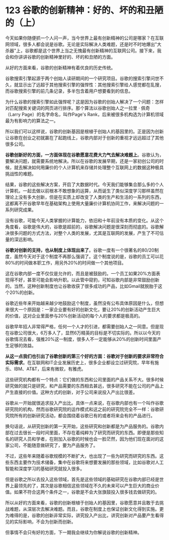 # 123 谷歌的创新精神：好的、坏的和丑陋的（上）

今天如果你随便抓一个人问一声，当今世界上最有创新精神的公司是哪家？在互联网领域，很多人都会说是谷歌。无论是实际解决人类难题，还是时不时地爆出"大杀器"上，谷歌都是这个世界上当之无愧最有创新精神的互联网公司。接下来，我会和你讲讲谷歌的创新精神里好的、坏的和丑陋的方面。

从好的方面来看，谷歌的创新精神有着优良的历史传统。

谷歌搜索引擎起源于两个创始人读研期间的一个研究项目。谷歌的搜索引擎问世不久，就显示出了远超于其他搜索引擎的强悍性：其他搜索引擎给人感觉都在乱搜，而谷歌搜索引擎的前几条记录，多半包含着用户想要看到的信息。

为什么谷歌的搜索引擎如此强悍呢？这是因为谷歌的创始人解决了一个问题：怎样对匹配搜索关键词的网页进行排序。那个算法以谷歌创始人之一拉里
· 佩奇（Larry Page）的名字命名，叫作Page's
Rank，后来被很多机构选为计算机领域最为有影响力的算法之一。

所以我们可以这样说，谷歌的创新基因是根植于创始人的基因里的。正是因为创新让谷歌在创业之初就赢在了起跑线上，谷歌内部对于创新的重视才远远超过了其他很多公司。

**谷歌创新好的方面，一方面体现在谷歌愿意花费大力气去解决难题上**。谷歌认为，要解决问题，就需要系统地解决。所以在谷歌的发展早期，还是一家初创公司的时候，就去解决如何用廉价的个人计算机来存储并处理整个互联网上的数据这种极具挑战性的难题。

结果，谷歌的这些解决方案，开启了大数据时代。今天我们能够集合那么多的个人计算机，一起去做以前根本不敢想象的运算，从而诞生了类似深度学习那样虽然在理论上没有多大创新，但是在实质上却改变了人类的生产和生活的一系列的东西，这都离不开谷歌早年在基础架构上使用大量廉价计算机协同工作，来解决问题的一系列研究成果。

没有谷歌，可能今天人类掌握的计算能力，依旧和十年前没有本质的变化。从这个角度看，谷歌是伟大的，谷歌是超前的，谷歌解决问题是很深刻而彻底的。谷歌解决很多问题的方式方法，对整个人类的发展，尤其是互联网的发展，产生了不可估量的深远影响。

**谷歌对创新的支持，也从制度上体现出来了**。谷歌一度有一个很著名的80/20制度，虽然今天对于这个制度不再那么强调了。这个制度说的是，谷歌的员工可以花80%的时间做本职工作，用另外20%的时间做一个其他项目。

这在谷歌内部一度不仅仅是允许的，而且是被鼓励的。一个员工如果20%方面表现得不好，甚至可能会影响升职。以此管中窥豹，可知谷歌内部是非常鼓励创新的。当然，这种创新制度也让谷歌收获了很多成功的产品，比如Gmail就脱胎于这个20%的创新。

谷歌近些年来开始越来越少地鼓励这个制度，虽然没有公布具体原因是什么，但想来很大一个原因是：一家企业要有好的创新文化，要让20%的创新活动产生巨大的价值，这对企业里面参与20%创新活动的每个人的要求都是极高的。

谷歌早年招人非常得严格，任何一个人才的引进，都需要创始人之一同意。但是现在谷歌公司很大，6万多人了，显然6万精英的目标是不切实际的。所以以今天的谷歌情况去看，强推20%这一制度，很多人不一定能够从20%的创新时间里面产生足够的效益。

**从这一点我们也引出了谷歌创新的第三个好的方面：谷歌对于创新的要求非常符合实际需求**。在互联网和IT企业发展历史上，很多企业都设立过研究院，早年有施乐、IBM、AT&T，后来有微软，有雅虎。

这些研究机构都有一个特点：它们做的东西和公司里面的产品关系不大。很多时候研究做的就只是研究，和产品需要的东西相去甚远，很多研究不能在公司的产品上产生直接的价值。这种方式的创新，对于公司来说投入产出比很差。

谷歌从一开始就很追求投入产出比。具体一点来说，在谷歌内部也有一个叫作谷歌研究院的机构，然而谷歌研究院的运作模式和这之前的研究院完全不一样：谷歌研究院所有的创新研究活动，都会围绕着谷歌已有的或者将来会有的产品进行。

换句话说，从研究创新的第一天开始，这些研究和创新都是为产品服务的。谷歌内部在过去很长一段时间里面，不存在着纯粹为了研究而研究的东西。即便是那些知名的研究人员和学者，在刚加入谷歌的时候也会一脸茫然，因为他们现在面对的这家公司，不能随意做研究了，要为产品服务了。

不过，这些年来随着谷歌规模的不断扩大，也出现了一些为研究而研究的东西。这些东西主要作为技术储备，集中在谷歌将来想要发展的那些领域，比如谷歌对人工智能和深度学习的基础研究就投入很多。

但是谷歌之所以去投入这些领域，首先是这些领域的基础研究在谷歌内部已经是世界上最领先的了，其次是谷歌相信这些领域在不久的未来可以产生巨大的商业价值。如果不符合这两个条件之一，谷歌是不会大张旗鼓投入很多钱去做研究的。

所以从好的方面来看，谷歌的创新根植于创始人的基因里，谷歌愿意并且敢于去挑战难题，从深层次去解决难题。而且，谷歌在制度上也保证创新文化得到实施。更为难得的是，谷歌的创新非常实际，讲究投入产出比，讲究创新对产品要产生看得见的实际影响，不会为创新而创新。

但事情不会只有好的方面，下一期我会继续为你解说谷歌的创新精神。
